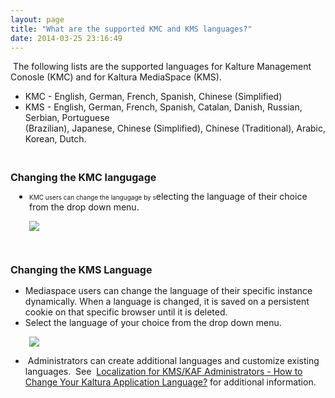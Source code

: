 ```yaml
---
layout: page
title: "What are the supported KMC and KMS languages?"
date: 2014-03-25 23:16:49
---
```


 The following lists are the supported languages for Kalture Management Conosle (KMC) and for Kaltura MediaSpace (KMS).

*   KMC - English, German, French, Spanish, Chinese (Simplified)
*   KMS - English, German, French, Spanish, Catalan, Danish, Russian, Serbian, Portuguese (Brazilian), Japanese, Chinese (Simplified), Chinese (Traditional), Arabic, Korean, Dutch.

 

<span style="font-size: 12pt; font-weight: bold; line-height: 16px; background-color: initial;">Changing the KMC langugage </span>

<ul style="padding-left: 30px;">
  <li>
    <span style="font-size: 10px;"><span>KMC users can change the langugage by s</span></span>electing the language of their choice from the drop down menu.
  </li>
</ul>

<p style="padding-left: 30px;">
  <img src="{{site.url}}/assets/1424">
</p>

<p style="padding-left: 30px;">
   
</p>

### <span style="font-size: 12pt; font-weight: bold; line-height: 16px;">Changing the KMS Language</span>

*   Mediaspace users can change the language of their specific instance dynamically. When a language is changed, it is saved on a persistent cookie on that specific browser until it is deleted.
*   Select the language of your choice from the drop down menu.

<p style="padding-left: 30px;">
  <img src="{{site.url}}/assets/3092">
</p>

*    Administrators can create additional languages and customize existing languages.  See  <a href="https://knowledge.kaltura.com/node/1696" target="_blank">Localization for KMS/KAF Administrators - How to Change Your Kaltura Application Language?</a> for additional information.

<p style="padding-left: 30px;">
   
</p>